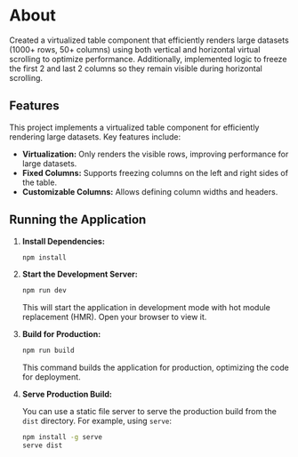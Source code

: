 # About

Created a virtualized table component that efficiently renders large datasets (1000+ rows, 50+ columns) using both vertical and horizontal virtual scrolling to optimize performance. Additionally, implemented logic to freeze the first 2 and last 2 columns so they remain visible during horizontal scrolling.

## Features

This project implements a virtualized table component for efficiently rendering large datasets. Key features include:

*   **Virtualization:** Only renders the visible rows, improving performance for large datasets.
*   **Fixed Columns:** Supports freezing columns on the left and right sides of the table.
*   **Customizable Columns:** Allows defining column widths and headers.

## Running the Application

1.  **Install Dependencies:**

    ```bash
    npm install
    ```

2.  **Start the Development Server:**

    ```bash
    npm run dev
    ```

    This will start the application in development mode with hot module replacement (HMR). Open your browser to view it.

3.  **Build for Production:**

    ```bash
    npm run build
    ```

    This command builds the application for production, optimizing the code for deployment.

4.  **Serve Production Build:**

    You can use a static file server to serve the production build from the `dist` directory. For example, using `serve`:

    ```bash
    npm install -g serve
    serve dist
    ```

